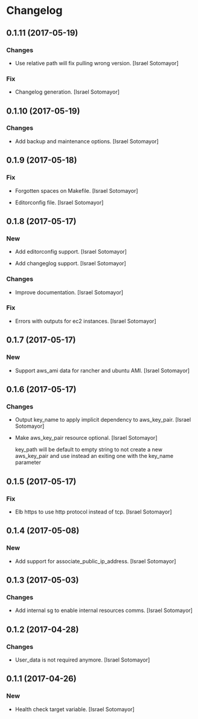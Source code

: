 # Changelog


## 0.1.11 (2017-05-19)

### Changes

* Use relative path will fix pulling wrong version. [Israel Sotomayor]

### Fix

* Changelog generation. [Israel Sotomayor]


## 0.1.10 (2017-05-19)

### Changes

* Add backup and maintenance options. [Israel Sotomayor]


## 0.1.9 (2017-05-18)

### Fix

* Forgotten spaces on Makefile. [Israel Sotomayor]

* Editorconfig file. [Israel Sotomayor]


## 0.1.8 (2017-05-17)

### New

* Add editorconfig support. [Israel Sotomayor]

* Add changeglog support. [Israel Sotomayor]

### Changes

* Improve documentation. [Israel Sotomayor]

### Fix

* Errors with outputs for ec2 instances. [Israel Sotomayor]


## 0.1.7 (2017-05-17)

### New

* Support aws_ami data for rancher and ubuntu AMI. [Israel Sotomayor]


## 0.1.6 (2017-05-17)

### Changes

* Output key_name to apply implicit dependency to aws_key_pair. [Israel Sotomayor]

* Make aws_key_pair resource optional. [Israel Sotomayor]

  key_path will be default to empty string to not create a new aws_key_pair and use instead an exiting one with the key_name parameter


## 0.1.5 (2017-05-17)

### Fix

* Elb https to use http protocol instead of tcp. [Israel Sotomayor]


## 0.1.4 (2017-05-08)

### New

* Add support for associate_public_ip_address. [Israel Sotomayor]


## 0.1.3 (2017-05-03)

### Changes

* Add internal sg to enable internal resources comms. [Israel Sotomayor]


## 0.1.2 (2017-04-28)

### Changes

* User_data is not required anymore. [Israel Sotomayor]


## 0.1.1 (2017-04-26)

### New

* Health check target variable. [Israel Sotomayor]



